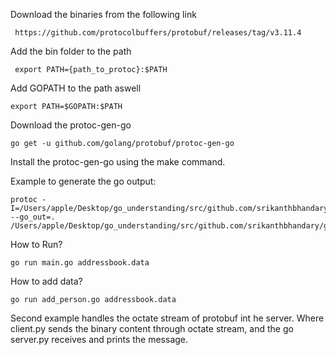 Download the binaries from the following link

     https://github.com/protocolbuffers/protobuf/releases/tag/v3.11.4 
    
Add the bin folder to the path
            
     export PATH={path_to_protoc}:$PATH

Add GOPATH to the path aswell

    export PATH=$GOPATH:$PATH

Download the protoc-gen-go
  
    go get -u github.com/golang/protobuf/protoc-gen-go

Install the protoc-gen-go using the make command.

Example to generate the go output:
    
    protoc -I=/Users/apple/Desktop/go_understanding/src/github.com/srikanthbhandary/go_protobuf_example/proto --go_out=. /Users/apple/Desktop/go_understanding/src/github.com/srikanthbhandary/go_protobuf_example/proto/address.proto
 
 How to Run?
 
    go run main.go addressbook.data
    
 How to add data?
 
    go run add_person.go addressbook.data       
    
 Second example handles the octate stream of protobuf int he server. Where client.py sends the binary content through octate stream, and the go server.py receives and prints the message.

